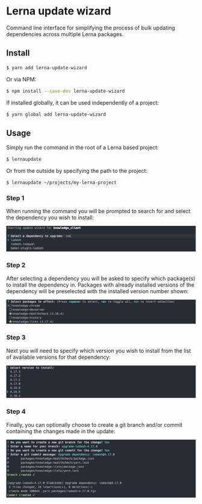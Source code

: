 # Lerna update wizard

Command line interface for simplifying the process of bulk updating dependencies across multiple Lerna packages.

## Install

```bash
$ yarn add lerna-update-wizard
```
Or via NPM:
```bash
$ npm install --save-dev lerna-update-wizard
```

If installed globally, it can be used independently of a project:

```bash
$ yarn global add lerna-update-wizard
```

## Usage

Simply run the command in the root of a Lerna based project:

```bash
$ lernaupdate
```

Or from the outside by specifying the path to the project:

```bash
$ lernaupdate ~/projects/my-lerna-project
```

### Step 1

When running the command you will be prompted to search for and select the dependency you wish to install:

![Select dependency](/public/step1.png?raw=true "Select dependency")

### Step 2

After selecting a dependency you will be asked to specify which package(s) to install the dependency in. Packages with already installed versions of the dependency will be preselected with the installed version number shown:

![Select packages](/public/step2.png?raw=true "Select packages")

### Step 3

Next you will need to specify which version you wish to install from the list of available versions for that dependency:

![Select version](/public/step3.png?raw=true "Select version")

### Step 4

Finally, you can optionally choose to create a git branch and/or commit containing the changes made in the update:

![Git branc/commit](/public/step4.png?raw=true "Git branch/commit")
